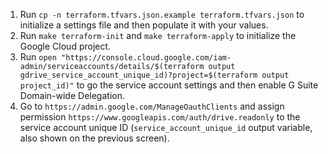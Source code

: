 1. Run `cp -n terraform.tfvars.json.example terraform.tfvars.json` to initialize a settings file and then populate it with your values.
2. Run `make terraform-init` and `make terraform-apply` to initialize the Google Cloud project.
3. Run `open "https://console.cloud.google.com/iam-admin/serviceaccounts/details/$(terraform output gdrive_service_account_unique_id)?project=$(terraform output project_id)"` to go the service account settings and then enable G Suite Domain-wide Delegation.
4. Go to `https://admin.google.com/ManageOauthClients` and assign permission `https://www.googleapis.com/auth/drive.readonly` to the service account unique ID (`service_account_unique_id` output variable, also shown on the previous screen).
